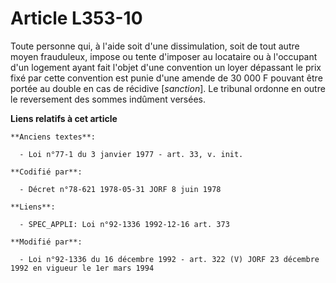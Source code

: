 # Article L353-10

Toute personne qui, à l'aide soit d'une dissimulation, soit de tout autre moyen frauduleux, impose ou tente d'imposer au
locataire ou à l'occupant d'un logement ayant fait l'objet d'une convention un loyer dépassant le prix fixé par cette
convention est punie d'une amende de 30 000 F pouvant être portée au double en cas de récidive [*sanction*]. Le tribunal
ordonne en outre le reversement des sommes indûment versées.

**Liens relatifs à cet article**

	**Anciens textes**:

	  - Loi n°77-1 du 3 janvier 1977 - art. 33, v. init.

	**Codifié par**:

	  - Décret n°78-621 1978-05-31 JORF 8 juin 1978

	**Liens**:

	  - SPEC_APPLI: Loi n°92-1336 1992-12-16 art. 373

	**Modifié par**:

	  - Loi n°92-1336 du 16 décembre 1992 - art. 322 (V) JORF 23 décembre 1992 en vigueur le 1er mars 1994
